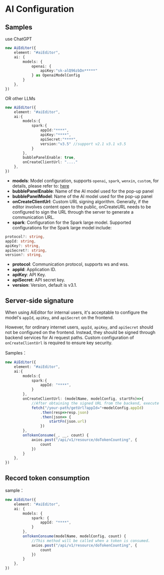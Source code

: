 # AI Configuration


## Samples

use ChatGPT

```ts
new AiEditor({
    element: "#aiEditor",
    ai: {
        models: {
            openai: {
                apiKey:"sk-alQ96zbDn*****"
            } as OpenaiModelConfig
        }
    },
})
```
OR other LLMs

```typescript
new AiEditor({
    element: "#aiEditor",
    ai:{
        models:{
            spark:{
                appId:"****",
                apiKey:"****",
                apiSecret:"****",
                version:"v3.5" //support v2.1 v3.1 v3.5
            }
        },
        bubblePanelEnable: true,
        onCreateClientUrl: "...."
    },
})
```

- **models**: Model configuration, supports `openai`, `spark`, `wenxin`, `custom`, for details, please refer to: [here](./llm.md)
- **bubblePanelEnable**: Name of the AI model used for the pop-up panel
- **bubblePanelModel**: Name of the AI model used for the pop-up panel
- **onCreateClientUrl**: Custom URL signing algorithm. Generally, if the editor involves content open to the public, onCreateURL needs to be configured to sign the URL through the server to generate a communication URL.
- **spark**: Configuration for the Spark large model. Supported configurations for the Spark large model include:


```typescript
protocol?: string,
appId: string,
apiKey?: string,
apiSecret?: string,
version?: string,
```

- **protocol**: Communication protocol, supports ws and wss.
- **appId**: Application ID.
- **apiKey**: API Key.
- **apiSecret**: API secret key.
- **version**: Version, default is v3.1.


## Server-side signature


When using AiEditor for internal users, it's acceptable to configure the model's `appId`, `apiKey`, and `apiSecret` on the frontend. 

However, for ordinary internet users, `appId`, `apiKey`, and `apiSecret` should not be configured on the frontend. Instead, they should be signed through backend services for Ai request paths. Custom configuration of `onCreateClientUrl` is required to ensure key security.


Samples：

```typescript
new AiEditor({
    element: "#aiEditor",
    ai:{
        models:{
            spark:{
                appId: "****",
            }
        },
        onCreateClientUrl: (modelName, modelConfig, startFn)=>{
            //After obtaining the signed URL from the backend, execute the startFn function and pass the URL as a parameter.
            fetch("/your-path/getUrl?appId="+modelConfig.appId)
                .then(resp=>resp.json)
                .then(json=> {
                    startFn(json.url)
                })
        },
        onTokenConsume(_, __, count) {
            axios.post("/api/v1/resource/doTokenCounting", {
                count
            })
        }
    },
})
```

## Record token consumption

sample：

```typescript
new AiEditor({
    element: "#aiEditor",
    ai: {
        models: {
            spark: {
                appId: "****",
            }
        },
        onTokenConsume(modelName, modelConfig, count) {
            //This method will be called when a token is consumed.
            axios.post("/api/v1/resource/doTokenCounting", {
                count
            })
        }
    },
})
```